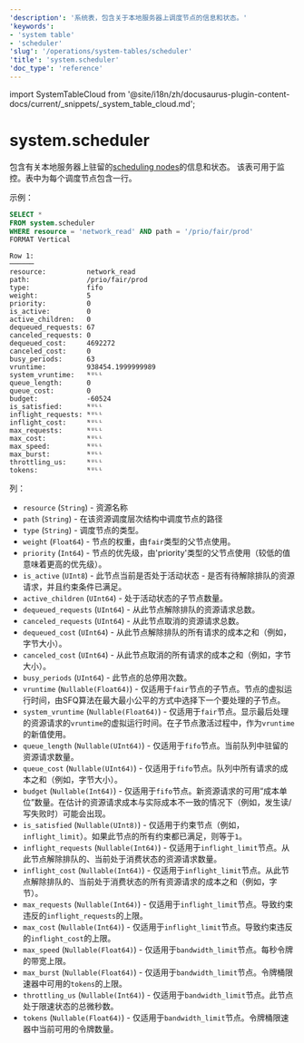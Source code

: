 ```yaml
---
'description': '系统表，包含关于本地服务器上调度节点的信息和状态。'
'keywords':
- 'system table'
- 'scheduler'
'slug': '/operations/system-tables/scheduler'
'title': 'system.scheduler'
'doc_type': 'reference'
---
```


import SystemTableCloud from '@site/i18n/zh/docusaurus-plugin-content-docs/current/_snippets/_system_table_cloud.md';


# system.scheduler

<SystemTableCloud/>

包含有关本地服务器上驻留的[scheduling nodes](/operations/workload-scheduling.md/#hierarchy)的信息和状态。
该表可用于监控。表中为每个调度节点包含一行。

示例：

```sql
SELECT *
FROM system.scheduler
WHERE resource = 'network_read' AND path = '/prio/fair/prod'
FORMAT Vertical
```

```text
Row 1:
──────
resource:          network_read
path:              /prio/fair/prod
type:              fifo
weight:            5
priority:          0
is_active:         0
active_children:   0
dequeued_requests: 67
canceled_requests: 0
dequeued_cost:     4692272
canceled_cost:     0
busy_periods:      63
vruntime:          938454.1999999989
system_vruntime:   ᴺᵁᴸᴸ
queue_length:      0
queue_cost:        0
budget:            -60524
is_satisfied:      ᴺᵁᴸᴸ
inflight_requests: ᴺᵁᴸᴸ
inflight_cost:     ᴺᵁᴸᴸ
max_requests:      ᴺᵁᴸᴸ
max_cost:          ᴺᵁᴸᴸ
max_speed:         ᴺᵁᴸᴸ
max_burst:         ᴺᵁᴸᴸ
throttling_us:     ᴺᵁᴸᴸ
tokens:            ᴺᵁᴸᴸ
```

列：

- `resource` (`String`) - 资源名称
- `path` (`String`) - 在该资源调度层次结构中调度节点的路径
- `type` (`String`) - 调度节点的类型。
- `weight` (`Float64`) - 节点的权重，由`fair`类型的父节点使用。
- `priority` (`Int64`) - 节点的优先级，由'priority'类型的父节点使用（较低的值意味着更高的优先级）。
- `is_active` (`UInt8`) - 此节点当前是否处于活动状态 - 是否有待解除排队的资源请求，并且约束条件已满足。
- `active_children` (`UInt64`) - 处于活动状态的子节点数量。
- `dequeued_requests` (`UInt64`) - 从此节点解除排队的资源请求总数。
- `canceled_requests` (`UInt64`) - 从此节点取消的资源请求总数。
- `dequeued_cost` (`UInt64`) - 从此节点解除排队的所有请求的成本之和（例如，字节大小）。
- `canceled_cost` (`UInt64`) - 从此节点取消的所有请求的成本之和（例如，字节大小）。
- `busy_periods` (`UInt64`) - 此节点的总停用次数。
- `vruntime` (`Nullable(Float64)`) - 仅适用于`fair`节点的子节点。节点的虚拟运行时间，由SFQ算法在最大最小公平的方式中选择下一个要处理的子节点。
- `system_vruntime` (`Nullable(Float64)`) - 仅适用于`fair`节点。显示最后处理的资源请求的`vruntime`的虚拟运行时间。在子节点激活过程中，作为`vruntime`的新值使用。
- `queue_length` (`Nullable(UInt64)`) - 仅适用于`fifo`节点。当前队列中驻留的资源请求数量。
- `queue_cost` (`Nullable(UInt64)`) - 仅适用于`fifo`节点。队列中所有请求的成本之和（例如，字节大小）。
- `budget` (`Nullable(Int64)`) - 仅适用于`fifo`节点。新资源请求的可用“成本单位”数量。在估计的资源请求成本与实际成本不一致的情况下（例如，发生读/写失败时）可能会出现。
- `is_satisfied` (`Nullable(UInt8)`) - 仅适用于约束节点（例如，`inflight_limit`）。如果此节点的所有约束都已满足，则等于`1`。
- `inflight_requests` (`Nullable(Int64)`) - 仅适用于`inflight_limit`节点。从此节点解除排队的、当前处于消费状态的资源请求数量。
- `inflight_cost` (`Nullable(Int64)`) - 仅适用于`inflight_limit`节点。从此节点解除排队的、当前处于消费状态的所有资源请求的成本之和（例如，字节）。
- `max_requests` (`Nullable(Int64)`) - 仅适用于`inflight_limit`节点。导致约束违反的`inflight_requests`的上限。
- `max_cost` (`Nullable(Int64)`) - 仅适用于`inflight_limit`节点。导致约束违反的`inflight_cost`的上限。
- `max_speed` (`Nullable(Float64)`) - 仅适用于`bandwidth_limit`节点。每秒令牌的带宽上限。
- `max_burst` (`Nullable(Float64)`) - 仅适用于`bandwidth_limit`节点。令牌桶限速器中可用的`tokens`的上限。
- `throttling_us` (`Nullable(Int64)`) - 仅适用于`bandwidth_limit`节点。此节点处于限速状态的总微秒数。
- `tokens` (`Nullable(Float64)`) - 仅适用于`bandwidth_limit`节点。令牌桶限速器中当前可用的令牌数量。
